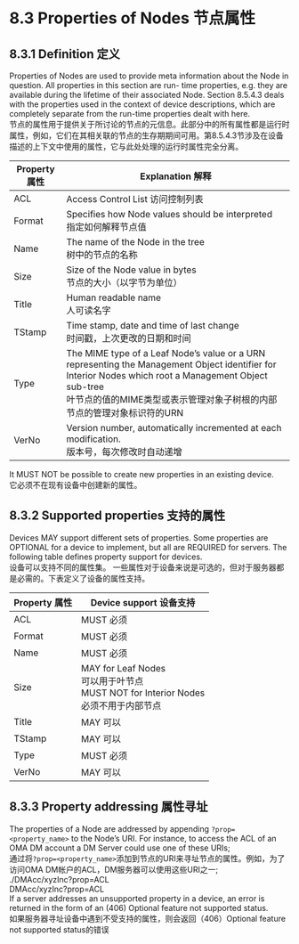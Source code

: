 # 8.3 Properties of Nodes 节点属性
## 8.3.1 Definition 定义
Properties of Nodes are used to provide meta information about the Node in question. All properties in this section are run- time properties, e.g. they are available during the lifetime of their associated Node. Section 8.5.4.3 deals with the properties used in the context of device descriptions, which are completely separate from the run-time properties dealt with here.<br/>
节点的属性用于提供关于所讨论的节点的元信息。此部分中的所有属性都是运行时属性，例如，它们在其相关联的节点的生存期期间可用。第8.5.4.3节涉及在设备描述的上下文中使用的属性，它与此处处理的运行时属性完全分离。

| Property 属性 | Explanation 解释 |
| -- | -- |
| ACL |  Access Control List 访问控制列表|
| Format | Specifies how Node values should be interpreted <br/> 指定如何解释节点值 |
| Name | The name of the Node in the tree <br/> 树中的节点的名称 |
| Size | Size of the Node value in bytes<br/> 节点的大小（以字节为单位） |
| Title | Human readable name<br/> 人可读名字 |
| TStamp | Time stamp, date and time of last change<br/>时间戳，上次更改的日期和时间|
| Type | The MIME type of a Leaf Node’s value or a URN representing the Management Object identifier for Interior Nodes which root a Management Object sub-tree<br/> 叶节点的值的MIME类型或表示管理对象子树根的内部节点的管理对象标识符的URN |
| VerNo | Version number, automatically incremented at each modification.<br/> 版本号，每次修改时自动递增 |

It MUST NOT be possible to create new properties in an existing device.<br/>
它必须不在现有设备中创建新的属性。

## 8.3.2 Supported properties 支持的属性
Devices MAY support different sets of properties. Some properties are OPTIONAL for a device to implement, but all are REQUIRED for servers. The following table defines property support for devices.<br/>
设备可以支持不同的属性集。 一些属性对于设备来说是可选的，但对于服务器都是必需的。下表定义了设备的属性支持。

| Property 属性 | Device support 设备支持 |
| -- | -- |
| ACL | MUST 必须 |
| Format | MUST 必须 |
| Name | MUST 必须 |
| Size | MAY for Leaf Nodes <br/> 可以用于叶节点 <br/> MUST NOT for Interior Nodes<br/>必须不用于内部节点 |
| Title | MAY 可以 |
| TStamp | MAY 可以 |
| Type | MUST 必须 |
| VerNo | MAY 可以 |

## 8.3.3 Property addressing 属性寻址
The properties of a Node are addressed by appending `?prop=<property_name>` to the Node’s URI. For instance, to access the ACL of an OMA DM account a DM Server could use one of these URIs;<br/>
通过将`?prop=<property_name>`添加到节点的URI来寻址节点的属性。例如，为了访问OMA DM帐户的ACL，DM服务器可以使用这些URI之一;<br/>
           ./DMAcc/xyzInc?prop=ACL<br/>
           DMAcc/xyzInc?prop=ACL<br/>
If a server addresses an unsupported property in a device, an error is returned in the form of an (406) Optional feature not supported status.<br/>
如果服务器寻址设备中遇到不受支持的属性，则会返回（406）Optional feature not supported status的错误